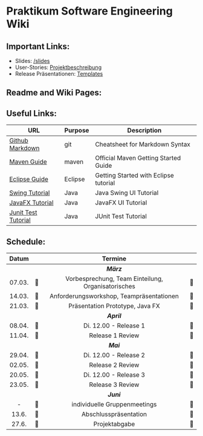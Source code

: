 # Praktikum Software Engineering Wiki

## Important Links:

- Slides: [/slides](/slides) 
- User-Stories: [Projektbeschreibung](documents/) 
- Release Präsentationen: [Templates](/templates)
<!--
- Projektdokumentation Template: [Vorlage Projektdokumentation](documents/VorlageProjektdokumentation.pdf) 
-->

## Readme and Wiki Pages:



## Useful Links:

| URL          | Purpose           | Description  |
| ------------- |-------------| -----|
| [Github Markdown](https://guides.github.com/features/mastering-markdown)     | git          | Cheatsheet for Markdown Syntax |
| [Maven Guide](https://maven.apache.org/guides/getting-started)                            | maven                     | Official Maven Getting Started Guide |
| [Eclipse Guide](https://www.vogella.com/tutorials/Eclipse/article.html)                            | Eclipse                     | Getting Started with Eclipse tutorial |
| [Swing Tutorial](https://www.javatpoint.com/java-swing)                            | Java                     | Java Swing UI Tutorial |
| [JavaFX Tutorial](https://docs.oracle.com/javafx/2/get_started/jfxpub-get_started.htm)                            | Java                     | JavaFX UI Tutorial|
| [Junit Test Tutorial](https://www.vogella.com/tutorials/JUnit/article.html)                            | Java                     | JUnit Test Tutorial|


## Schedule:

|Datum|| Termine ||
|:---------:|:--------------:|:--------------:|:--------------:|
|||*__März__*||
|07.03.|&#x1F536;| Vorbesprechung, Team Einteilung, Organisatorisches  &nbsp;&nbsp;&nbsp;&nbsp;&nbsp;     |&#x1F536;|
|14.03.|&#x1F536;| Anforderungsworkshop, Teampräsentationen |&#x1F536;|
|21.03.|&#x1F536;| Präsentation Prototype, Java FX |&#x1F536;|
|||*__April__*||
|08.04.|&#x1F4D8;| Di. 12.00 - Release 1 |  &#x1F4D8;|
|11.04.|&#x1F536; |Release 1 Review |&#x1F536;|
|||*__Mai__*||
|29.04.|&#x1F4D8;| Di. 12.00 - Release 2 |&#x1F4D8;|
|02.05.|&#x1F536;| Release 2 Review |&#x1F536;|
|20.05.|&#x1F4D8;| Di. 12.00 - Release 3 |&#x1F4D8;|
|23.05.|&#x1F536;| Release 3 Review |&#x1F536;|
|||*__Juni__*||
| - |&#x1F539;| individuelle Gruppenmeetings |&#x1F539;|
|13.6.|&#x1F536;| Abschlusspräsentation |&#x1F536;|
|27.6.|&#x1F536;| Projektabgabe |&#x1F536;|

 
